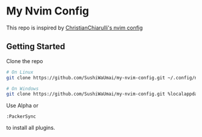 # My Nvim Config
This repo is inspired by [ChristianChiarulli's nvim config](https://github.com/ChristianChiarulli/nvim)

## Getting Started

Clone the repo
```bash
# On Linux
git clone https://github.com/SushiWaUmai/my-nvim-config.git ~/.config/nvim

# On Windows
git clone https://github.com/SushiWaUmai/my-nvim-config.git %localappdata%/nvim
```

Use Alpha or 
```vim
:PackerSync
```
to install all plugins.